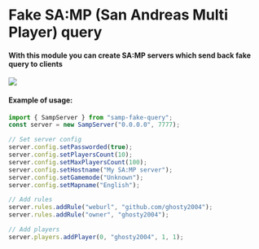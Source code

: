 # Fake SA:MP (San Andreas Multi Player) query

#### With this module you can create SA:MP servers which send back fake query to clients

<img src="https://i.imgur.com/oJDjxOI.png" />

#### Example of usage:

```ts
import { SampServer } from "samp-fake-query";
const server = new SampServer("0.0.0.0", 7777);

// Set server config
server.config.setPassworded(true);
server.config.setPlayersCount(10);
server.config.setMaxPlayersCount(100);
server.config.setHostname("My SA:MP server");
server.config.setGamemode("Unknown");
server.config.setMapname("English");

// Add rules
server.rules.addRule("weburl", "github.com/ghosty2004");
server.rules.addRule("owner", "ghosty2004");

// Add players
server.players.addPlayer(0, "ghosty2004", 1, 1);
```
